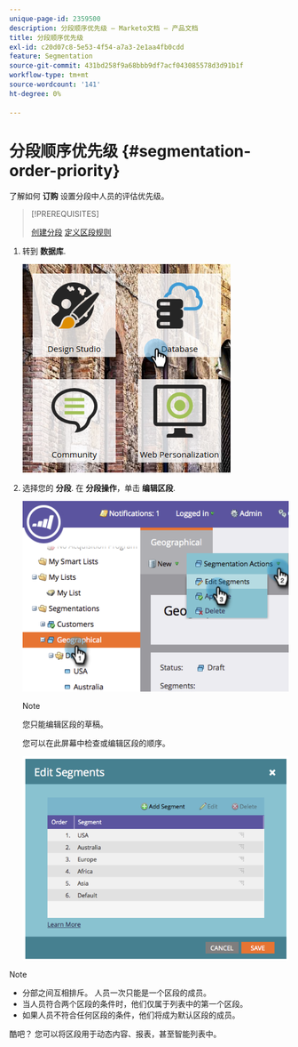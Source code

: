 ```yaml
---
unique-page-id: 2359500
description: 分段顺序优先级 — Marketo文档 — 产品文档
title: 分段顺序优先级
exl-id: c20d07c8-5e53-4f54-a7a3-2e1aa4fb0cdd
feature: Segmentation
source-git-commit: 431bd258f9a68bbb9df7acf043085578d3d91b1f
workflow-type: tm+mt
source-wordcount: '141'
ht-degree: 0%

---
```


# 分段顺序优先级 {#segmentation-order-priority}

了解如何 **订购** 设置分段中人员的评估优先级。

>[!PREREQUISITES]
>
>[创建分段](/help/marketo/product-docs/personalization/segmentation-and-snippets/segmentation/create-a-segmentation.md)
>[定义区段规则](/help/marketo/product-docs/personalization/segmentation-and-snippets/segmentation/define-segment-rules.md)

1. 转到 **数据库**.

   ![](assets/image2017-3-29-8-3a9-3a33.png)

1. 选择您的 **分段**. 在 **分段操作**，单击 **编辑区段**.

   ![](assets/image2014-9-16-10-3a11-3a55.png)

   >[!NOTE]
   >
   >您只能编辑区段的草稿。

   您可以在此屏幕中检查或编辑区段的顺序。

   ![](assets/image2014-9-16-10-3a12-3a3.png)

>[!NOTE]
>
>* 分部之间互相排斥。 人员一次只能是一个区段的成员。
>* 当人员符合两个区段的条件时，他们仅属于列表中的第一个区段。
>* 如果人员不符合任何区段的条件，他们将成为默认区段的成员。

酷吧？ 您可以将区段用于动态内容、报表，甚至智能列表中。
